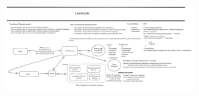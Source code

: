 
![Architecture Diagram](https://raw.githubusercontent.com/aprillnorthcutt/Learn-System-Design-Architecture/main/images/leetcode-design.png)
